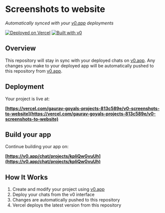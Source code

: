 # Screenshots to website

*Automatically synced with your [v0.app](https://v0.app) deployments*

[![Deployed on Vercel](https://img.shields.io/badge/Deployed%20on-Vercel-black?style=for-the-badge&logo=vercel)](https://vercel.com/gaurav-goyals-projects-813c589e/v0-screenshots-to-website)
[![Built with v0](https://img.shields.io/badge/Built%20with-v0.app-black?style=for-the-badge)](https://v0.app/chat/projects/kpliQwGvuUh)

## Overview

This repository will stay in sync with your deployed chats on [v0.app](https://v0.app).
Any changes you make to your deployed app will be automatically pushed to this repository from [v0.app](https://v0.app).

## Deployment

Your project is live at:

**[https://vercel.com/gaurav-goyals-projects-813c589e/v0-screenshots-to-website](https://vercel.com/gaurav-goyals-projects-813c589e/v0-screenshots-to-website)**

## Build your app

Continue building your app on:

**[https://v0.app/chat/projects/kpliQwGvuUh](https://v0.app/chat/projects/kpliQwGvuUh)**

## How It Works

1. Create and modify your project using [v0.app](https://v0.app)
2. Deploy your chats from the v0 interface
3. Changes are automatically pushed to this repository
4. Vercel deploys the latest version from this repository